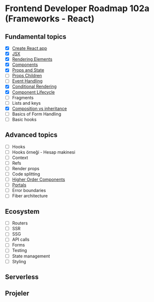 # Frontend Developer Roadmap 102a (Frameworks - React)

## Fundamental topics

- [x] [Create React app](create-react-app/)
- [x] [JSX](jsx/)
- [x] [Rendering Elements](rendering-elements/)
- [x] [Components](components/) 
- [x] [Props and State](props-and-state/)
- [ ] [Props Children](props-children/)
- [ ] [Event Handling](event-handling/)
- [x] [Conditional Rendering](conditional-rendering/)
- [x] [Component Lifecycle](component-lifecycle)
- [ ] Fragments
- [ ] Lists and keys
- [x] [Composition vs inheritance](composition-vs-inheritance)
- [ ] Basics of Form Handling
- [ ] Basic hooks

## Advanced topics

- [ ] Hooks
- [ ] Hooks örneği - Hesap makinesi
- [ ] Context
- [ ] Refs
- [ ] Render props
- [ ] Code splitting
- [ ] [Higher Order Components](higher-order-components/)
- [ ] [Portals](react-portals/)
- [ ] Error boundaries
- [ ] Fiber architecture

## Ecosystem

- [ ] Routers
- [ ] SSR
- [ ] SSG
- [ ] API calls
- [ ] Forms
- [ ] Testing
- [ ] State management
- [ ] Styling

## Serverless

## Projeler
